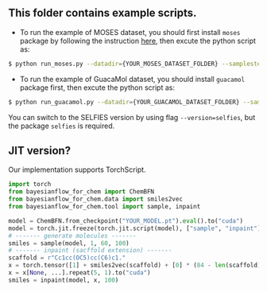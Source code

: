 ## This folder contains example scripts.

* To run the example of MOSES dataset, you should first install `moses` package by following the instruction [here](https://github.com/molecularsets/moses/blob/master/README.md#manually), then excute the python script as:
```bash
$ python run_moses.py --datadir={YOUR_MOSES_DATASET_FOLDER} --samplestep=100
```

* To run the example of GuacaMol dataset, you should install `guacamol` package first, then excute the python script as:
```bash
$ python run_guacamol.py --datadir={YOUR_GUACAMOL_DATASET_FOLDER} --samplestep=100
```

You can switch to the SELFIES version by using flag `--version=selfies`, but the package `selfies` is required.

## JIT version?

Our implementation supports TorchScript.
```python
import torch
from bayesianflow_for_chem import ChemBFN
from bayesianflow_for_chem.data import smiles2vec
from bayesianflow_for_chem.tool import sample, inpaint

model = ChemBFN.from_checkpoint("YOUR_MODEL.pt").eval().to("cuda")
model = torch.jit.freeze(torch.jit.script(model), ["sample", "inpaint"])
# ------- generate molecules -------
smiles = sample(model, 1, 60, 100)
# ------- inpaint (sacffold extension) -------
scaffold = r"Cc1cc(OC5)cc(C6)c1."
x = torch.tensor([1] + smiles2vec(scaffold) + [0] * (84 - len(scaffold)), dtype=torch.long)
x = x[None, ...].repeat(5, 1).to("cuda")
smiles = inpaint(model, x, 100)
```